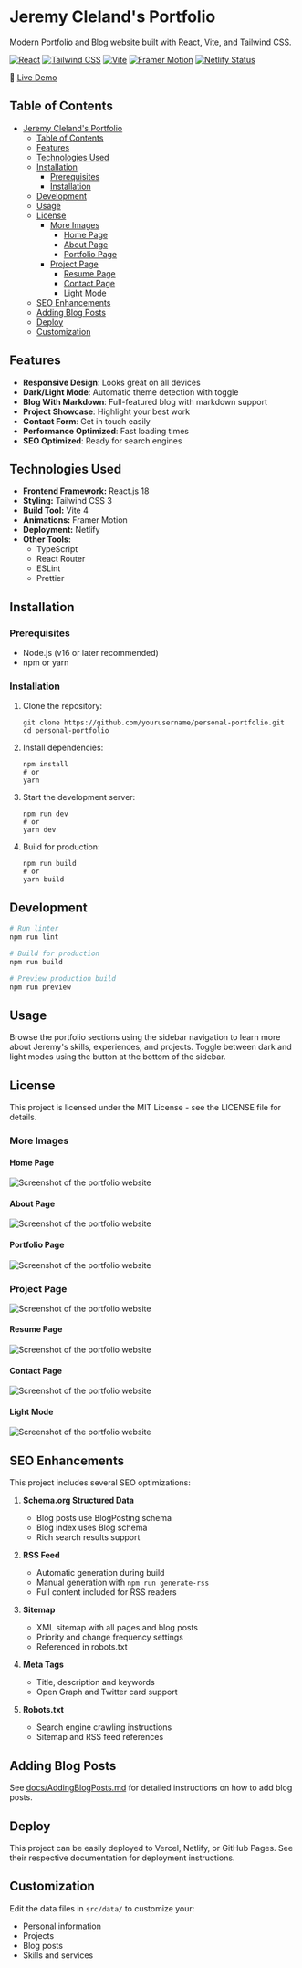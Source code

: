 # Jeremy Cleland's Portfolio

Modern Portfolio and Blog website built with React, Vite, and Tailwind CSS.

[![React](https://img.shields.io/badge/React-18-blue)](https://reactjs.org/)
[![Tailwind CSS](https://img.shields.io/badge/Tailwind-3-38b2ac)](https://tailwindcss.com/)
[![Vite](https://img.shields.io/badge/Vite-4-646cff)](https://vitejs.dev/)
[![Framer Motion](https://img.shields.io/badge/Framer_Motion-10-ff69b4)](https://www.framer.com/motion/)
[![Netlify Status](https://api.netlify.com/api/v1/badges/924d78ba-50d2-4535-a332-e0d4fa60c936/deploy-status)](https://app.netlify.com/sites/jeremy-cleland/deploys)

🔗 [Live Demo](https://dev.clelandco.com)

## Table of Contents

- [Jeremy Cleland's Portfolio](#jeremy-clelands-portfolio)
  - [Table of Contents](#table-of-contents)
  - [Features](#features)
  - [Technologies Used](#technologies-used)
  - [Installation](#installation)
    - [Prerequisites](#prerequisites)
    - [Installation](#installation-1)
  - [Development](#development)
  - [Usage](#usage)
  - [License](#license)
    - [More Images](#more-images)
      - [Home Page](#home-page)
      - [About Page](#about-page)
      - [Portfolio Page](#portfolio-page)
    - [Project Page](#project-page)
      - [Resume Page](#resume-page)
      - [Contact Page](#contact-page)
      - [Light Mode](#light-mode)
  - [SEO Enhancements](#seo-enhancements)
  - [Adding Blog Posts](#adding-blog-posts)
  - [Deploy](#deploy)
  - [Customization](#customization)

## Features

- **Responsive Design**: Looks great on all devices
- **Dark/Light Mode**: Automatic theme detection with toggle
- **Blog With Markdown**: Full-featured blog with markdown support
- **Project Showcase**: Highlight your best work
- **Contact Form**: Get in touch easily
- **Performance Optimized**: Fast loading times
- **SEO Optimized**: Ready for search engines

## Technologies Used

- **Frontend Framework:** React.js 18
- **Styling:** Tailwind CSS 3
- **Build Tool:** Vite 4
- **Animations:** Framer Motion
- **Deployment:** Netlify
- **Other Tools:**
  - TypeScript
  - React Router
  - ESLint
  - Prettier

## Installation

### Prerequisites

- Node.js (v16 or later recommended)
- npm or yarn

### Installation

1. Clone the repository:

   ```
   git clone https://github.com/yourusername/personal-portfolio.git
   cd personal-portfolio
   ```

2. Install dependencies:

   ```
   npm install
   # or
   yarn
   ```

3. Start the development server:

   ```
   npm run dev
   # or
   yarn dev
   ```

4. Build for production:

   ```
   npm run build
   # or
   yarn build
   ```

## Development

```bash
# Run linter
npm run lint

# Build for production
npm run build

# Preview production build
npm run preview
```

## Usage

Browse the portfolio sections using the sidebar navigation to learn more about Jeremy's skills, experiences, and projects. Toggle between dark and light modes using the button at the bottom of the sidebar.

## License

This project is licensed under the MIT License - see the LICENSE file for details.

### More Images

#### Home Page

![Screenshot of the portfolio website](./src/assets/images/portfolio/portfolio/Portfolio6.jpg)

#### About Page

![Screenshot of the portfolio website](./src/assets/images/portfolio/portfolio/Portfolio7.jpg)

#### Portfolio Page

![Screenshot of the portfolio website](./src/assets/images/portfolio/portfolio/Portfolio1.jpg)

### Project Page

![Screenshot of the portfolio website](./src/assets/images/portfolio/portfolio/Portfolio2.jpg)

#### Resume Page

![Screenshot of the portfolio website](./src/assets/images/portfolio/portfolio/Portfolio3.jpg)

#### Contact Page

![Screenshot of the portfolio website](./src/assets/images/portfolio/portfolio/Portfolio4.jpg)

#### Light Mode

![Screenshot of the portfolio website](./src/assets/images/portfolio/portfolio/Portfolio5.jpg)

## SEO Enhancements

This project includes several SEO optimizations:

1. **Schema.org Structured Data**
   - Blog posts use BlogPosting schema
   - Blog index uses Blog schema
   - Rich search results support

2. **RSS Feed**
   - Automatic generation during build
   - Manual generation with `npm run generate-rss`
   - Full content included for RSS readers

3. **Sitemap**
   - XML sitemap with all pages and blog posts
   - Priority and change frequency settings
   - Referenced in robots.txt

4. **Meta Tags**
   - Title, description and keywords
   - Open Graph and Twitter card support

5. **Robots.txt**
   - Search engine crawling instructions
   - Sitemap and RSS feed references

## Adding Blog Posts

See [docs/AddingBlogPosts.md](docs/AddingBlogPosts.md) for detailed instructions on how to add blog posts.

## Deploy

This project can be easily deployed to Vercel, Netlify, or GitHub Pages. See their respective documentation for deployment instructions.

## Customization

Edit the data files in `src/data/` to customize your:

- Personal information
- Projects
- Blog posts
- Skills and services
